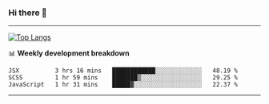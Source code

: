 ### Hi there 👋

-------
[![Top Langs](https://github-readme-stats.vercel.app/api/top-langs/?username=ashish-r)](https://github.com/anuraghazra/github-readme-stats)

📊 **Weekly development breakdown**
<!--START_SECTION:waka-->
```text
JSX          3 hrs 16 mins   ████████████░░░░░░░░░░░░░   48.19 % 
SCSS         1 hr 59 mins    ███████▒░░░░░░░░░░░░░░░░░   29.25 % 
JavaScript   1 hr 31 mins    █████▓░░░░░░░░░░░░░░░░░░░   22.37 % 
```
<!--END_SECTION:waka-->
-------

<!--
**ashish-r/ashish-r** is a ✨ _special_ ✨ repository because its `README.md` (this file) appears on your GitHub profile.

Here are some ideas to get you started:

- 🔭 I’m currently working on ...
- 🌱 I’m currently learning ...
- 👯 I’m looking to collaborate on ...
- 🤔 I’m looking for help with ...
- 💬 Ask me about ...
- 📫 How to reach me: ...
- 😄 Pronouns: ...
- ⚡ Fun fact: ...
-->
